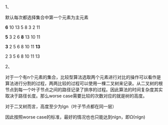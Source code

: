 1、

默认每次都选择集合中第一个元素为主元素

**6** 10 13  5  8  3  2  11

**5**  3  2  6  **8**  13  10  11  

**3**  2  5  6  8  10  11 **13**

2  3  5  6  8   10  11 13   

2、

对于一个有n个元素的集合，比较型算法选取两个元素进行对比的操作可以看作是算法进行分割的过程，两两比较的过程可以使用一棵二叉树来记录。从二叉树的根节点到每一个叶子节点之间的路径记录了排序的过程。因此算法的时间复杂度其实取决于路径长度。那么worse case需要比较的次数对应的就是树的高度。

对于二叉树而言，高度至少为lgn（叶子节点都在同一层）

因此按照worse case的标准，最好的情况也也只能达到nlgn，即Ω(nlgn)